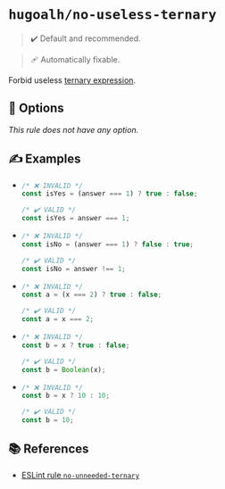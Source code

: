 # `hugoalh/no-useless-ternary`

> ✔️ Default and recommended.

> 🩹 Automatically fixable.

Forbid useless [ternary expression][ecmascript-operator-ternary].

## 🔧 Options

*This rule does not have any option.*

## ✍️ Examples

- ```ts
  /* ❌ INVALID */
  const isYes = (answer === 1) ? true : false;

  /* ✔️ VALID */
  const isYes = answer === 1;
  ```
- ```ts
  /* ❌ INVALID */
  const isNo = (answer === 1) ? false : true;

  /* ✔️ VALID */
  const isNo = answer !== 1;
  ```
- ```ts
  /* ❌ INVALID */
  const a = (x === 2) ? true : false;

  /* ✔️ VALID */
  const a = x === 2;
  ```
- ```ts
  /* ❌ INVALID */
  const b = x ? true : false;

  /* ✔️ VALID */
  const b = Boolean(x);
  ```
- ```ts
  /* ❌ INVALID */
  const b = x ? 10 : 10;

  /* ✔️ VALID */
  const b = 10;
  ```

## 📚 References

- [ESLint rule `no-unneeded-ternary`](https://eslint.org/docs/latest/rules/no-unneeded-ternary)

[ecmascript-operator-ternary]: https://developer.mozilla.org/en-US/docs/Web/JavaScript/Reference/Operators/Conditional_operator

